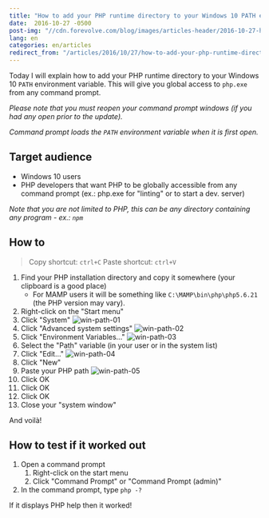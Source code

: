 ```yaml
---
title: "How to add your PHP runtime directory to your Windows 10 PATH environment variable"
date:  2016-10-27 -0500
post-img: "//cdn.forevolve.com/blog/images/articles-header/2016-10-27-how-to-add-your-php-runtime-directory-to-your-windows-10-path-environment-variable.png"
lang: en
categories: en/articles
redirect_from: "/articles/2016/10/27/how-to-add-your-php-runtime-directory-to-your-windows-10-path-environment-variable/"
---
```


Today I will explain how to add your PHP runtime directory to your Windows 10 `PATH` environment variable.
This will give you global access to `php.exe` from any command prompt.

*Please note that you must reopen your command prompt windows (if you had any open prior to the update).*

*Command prompt loads the `PATH` environment variable when it is first open.*

## Target audience

* Windows 10 users
* PHP developers that want PHP to be globally accessible from any command prompt (ex.: php.exe for "linting" or to start a dev. server)

*Note that you are not limited to PHP, this can be any directory containing any program - ex.: `npm`*
<!--more-->

## How to

> Copy shortcut: `ctrl+C`
> Paste shortcut: `ctrl+V`

1. Find your PHP installation directory and copy it somewhere (your clipboard is a good place)
    * For MAMP users it will be something like `C:\MAMP\bin\php\php5.6.21` (the PHP version may vary).
1. Right-click on the "Start menu"
1. Click "System" <img src="http://www.forevolve.com/wp-content/uploads/2016/10/Win-Path-01.png" alt="win-path-01" />
1. Click "Advanced system settings" <img src="http://www.forevolve.com/wp-content/uploads/2016/10/Win-Path-02.png" alt="win-path-02" />
1. Click "Environment Variables..." <img src="http://www.forevolve.com/wp-content/uploads/2016/10/Win-Path-03.png" alt="win-path-03" />
1. Select the "Path" variable (in your user or in the system list)
1. Click "Edit..." <img src="http://www.forevolve.com/wp-content/uploads/2016/10/Win-Path-04.png" alt="win-path-04" />
1. Click "New"
1. Paste your PHP path <img src="http://www.forevolve.com/wp-content/uploads/2016/10/Win-Path-05.png" alt="win-path-05" />
1. Click OK
1. Click OK
1. Click OK
1. Close your "system window"

And voilà!

## How to test if it worked out

1. Open a command prompt
    1. Right-click on the start menu
    1. Click "Command Prompt" or  "Command Prompt (admin)"
1. In the command prompt, type `php -?`

If it displays PHP help then it worked!